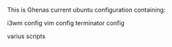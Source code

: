 This is Ghenas current ubuntu configuration containing:

i3wm config
vim config
terminator config

varius scripts
